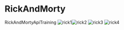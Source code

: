 # RickAndMorty
RickAndMortyApiTraining
![rick1](https://user-images.githubusercontent.com/72763849/232917749-613a9612-713e-4406-9e52-2ee03ca1723a.png)![rick2](https://user-images.githubusercontent.com/72763849/232917766-a8bce72e-0cf5-47d9-9f62-d2e3866cf88e.png)
![rick3](https://user-images.githubusercontent.com/72763849/232917777-286aeab7-3095-421d-a7d8-93fc4e84c9e1.png) ![rick4](https://user-images.githubusercontent.com/72763849/232918121-25ad76e4-e56f-4007-827a-a61a21d7da45.png)

